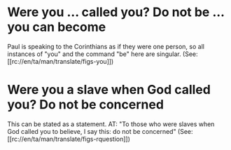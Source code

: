 # Were you ... called you? Do not be ... you can become

Paul is speaking to the Corinthians as if they were one person, so all instances of "you" and the command "be" here are singular. (See: [[rc://en/ta/man/translate/figs-you]])

# Were you a slave when God called you? Do not be concerned

This can be stated as a statement. AT: "To those who were slaves when God called you to believe, I say this: do not be concerned" (See: [[rc://en/ta/man/translate/figs-rquestion]])


